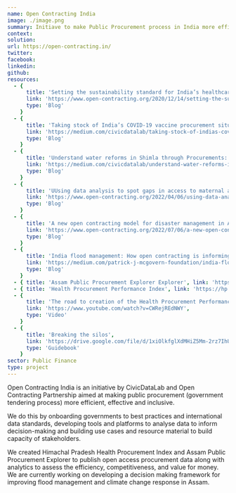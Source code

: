 ```yaml
---
name: Open Contracting India
image: ./image.png
summary: Initiave to make Public Procurement process in India more efficient, effective and inclusive.
context:
solution:
url: https://open-contracting.in/
twitter: 
facebook: 
linkedin: 
github: 
resources:
  - {
      title: 'Setting the sustainability standard for India’s healthcare procurement',
      link: 'https://www.open-contracting.org/2020/12/14/setting-the-sustainability-standard-for-indias-healthcare-procurement/',
      type: 'Blog'
    }
  - {
      title: 'Taking stock of India’s COVID-19 vaccine procurement situation',
      link: 'https://medium.com/civicdatalab/taking-stock-of-indias-covid-19-vaccine-procurement-situation-f6b851f0c36a',
      type: 'Blog'
    }
  - {
      title: 'Understand water reforms in Shimla through Procurements: A Data Comic',
      link: 'https://medium.com/civicdatalab/understand-water-reforms-in-shimla-through-procurements-a-data-comic-33ea8a195108',
      type: 'Blog'
    }
  - {
      title: 'UUsing data analysis to spot gaps in access to maternal and child health services',
      link: 'https://www.open-contracting.org/2022/04/06/using-data-analysis-to-spot-gaps-in-access-to-maternal-and-child-health-services/',
      type: 'Blog'
    }
  - {
      title: 'A new open contracting model for disaster management in Assam, India',
      link: 'https://www.open-contracting.org/2022/07/06/a-new-open-contracting-model-for-disaster-management-in-assam-india/',
      type: 'Blog'
    }
  - {
      title: 'India flood management: How open contracting is informing public spending to prioritize the most vulnerable communities in Assam',
      link: 'https://medium.com/patrick-j-mcgovern-foundation/india-flood-management-how-open-contracting-is-informing-public-spending-to-prioritize-the-most-306e1cf03b79',
      type: 'Blog'
    }
  - { title: 'Assam Public Procurement Explorer Explorer', link: 'https://assam.open-contracting.in/', type: 'Dashboard' }
  - { title: 'Health Procurement Performance Index', link: 'https://hp.openbudgetsindia.org/#/procurement/analysis', type: 'Dashboard' }
  - {
      title: 'The road to creation of the Health Procurement Performance Index (HPPI)',
      link: 'https://www.youtube.com/watch?v=CWRejREdNWY',
      type: 'Video'
    }
  - {
      title: 'Breaking the silos',
      link: 'https://drive.google.com/file/d/1xiOlkfglXdMHiZ5Mm-2rz7IhUClhEYy3/view',
      type: 'Guidebook'
    }
sector: Public Finance
type: project
---
```


Open Contracting India is an initiative by CivicDataLab and Open Contracting Partnership aimed at making public procurement (government tendering process)  more efficient, effective and inclusive.

We do this by onboarding governments to best practices and international data standards, developing tools and platforms to analyse data to inform decision-making and building use cases and resource material to build capacity of stakeholders.

We created Himachal Pradesh Health Procurement Index and Assam Public Procurement Explorer to publish open access procurement data along with analytics to assess the efficiency, competitiveness, and value for money. We are currently working on developing a decision making framework for improving flood management and climate change response in Assam. 
